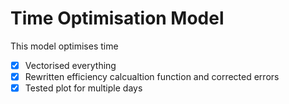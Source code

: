 # Time Optimisation Model

This model optimises time

- [x] Vectorised everything
- [x] Rewritten efficiency calcualtion function and corrected errors
- [x] Tested plot for multiple days
